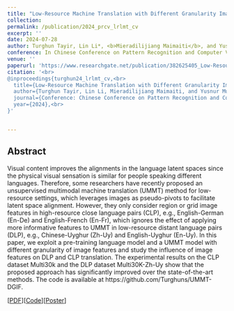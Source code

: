 ```yaml
---
title: "Low-Resource Machine Translation with Different Granularity Image Features"
collection: 
permalink: /publication/2024_prcv_lrlmt_cv
excerpt: ''
date: 2024-07-28
author: Turghun Tayir, Lin Li*, <b>Mieradilijiang Maimaiti</b>, and Yusnur Muhtar
conference: In Chinese Conference on Pattern Recognition and Computer Vision <b>(PRCV, 2024)</b> (*=corresponding author) (Long paper) 
venue: ''
paperurl: 'https://www.researchgate.net/publication/382625405_Low-Resource_Machine_Translation_with_Different_Granularity_Image_Features'
citation: '<br>
@inproceedings{turghun24_lrlmt_cv,<br>
  title={Low-Resource Machine Translation with Different Granularity Image Features},<br>
  author={Turghun Tayir, Lin Li, Mieradilijiang Maimaiti, and Yusnur Muhtar},<br>
  journal={Conference: Chinese Conference on Pattern Recognition and Computer Vision (PRCV)},<br>
  year={2024},<br>
}'


---
```

<h2><strong>Abstract</strong></h2>
Visual content improves the alignments in the language latent spaces since the physical visual sensation is similar for people speaking different languages.
Therefore, some researchers have recently proposed an unsupervised multimodal machine translation (UMMT) method for low-resource settings, which leverages images as pseudo-pivots to facilitate latent space alignment. 
However, they only consider region or grid image features in high-resource close language pairs (CLP), e.g., English-German (En-De) and English-French (En-Fr), 
which ignores the effect of applying more informative features to UMMT in low-resource distant language pairs (DLP), e.g., Chinese-Uyghur (Zh-Uy) and English-Uyghur (En-Uy). 
In this paper, we exploit a pre-training language model and a UMMT model with different granularity of image features and study the influence of image features on DLP and CLP translation. 
The experimental results on the CLP dataset Multi30k and the DLP dataset Multi30K-Zh-Uy show that the proposed approach has significantly improved over the state-of-the-art methods. 
The code is available at https://github.com/Turghuns/UMMT-DGIF.

\[[PDF](https://link.springer.com/chapter/10.1007/978-981-97-8620-6_18)\]\[[Code](https://github.com/Turghuns/UMMT-DGIF)\]\[[Poster](https://miradel51.github.io/files/prcv24_poster.jpg)\]



